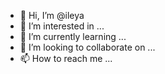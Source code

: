 - 👋 Hi, I’m @ileya
- 👀 I’m interested in ...
- 🌱 I’m currently learning ...
- 💞️ I’m looking to collaborate on ...
- 📫 How to reach me ...

<!---
ileya/ileya is a ✨ special ✨ repository because its `README.md` (this file) appears on your GitHub profile.
You can click the Preview link to take a look at your changes.
--->
